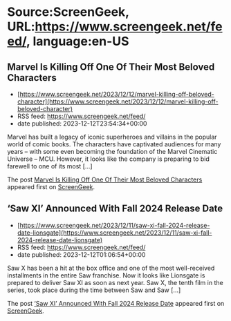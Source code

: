 # Source:ScreenGeek, URL:https://www.screengeek.net/feed/, language:en-US

## Marvel Is Killing Off One Of Their Most Beloved Characters
 - [https://www.screengeek.net/2023/12/12/marvel-killing-off-beloved-character](https://www.screengeek.net/2023/12/12/marvel-killing-off-beloved-character)
 - RSS feed: https://www.screengeek.net/feed/
 - date published: 2023-12-12T23:54:34+00:00

<p>Marvel has built a legacy of iconic superheroes and villains in the popular world of comic books. The characters have captivated audiences for many years &#8211; with some even becoming the foundation of the Marvel Cinematic Universe &#8211; MCU. However, it looks like the company is preparing to bid farewell to one of its most [...]</p>
<p>The post <a href="https://www.screengeek.net/2023/12/12/marvel-killing-off-beloved-character/">Marvel Is Killing Off One Of Their Most Beloved Characters</a> appeared first on <a href="https://www.screengeek.net">ScreenGeek</a>.</p>

## ‘Saw XI’ Announced With Fall 2024 Release Date
 - [https://www.screengeek.net/2023/12/11/saw-xi-fall-2024-release-date-lionsgate](https://www.screengeek.net/2023/12/11/saw-xi-fall-2024-release-date-lionsgate)
 - RSS feed: https://www.screengeek.net/feed/
 - date published: 2023-12-12T01:06:54+00:00

<p>Saw X has been a hit at the box office and one of the most well-received installments in the entire Saw franchise. Now it looks like Lionsgate is prepared to deliver Saw XI as soon as next year. Saw X, the tenth film in the series, took place during the time between Saw and Saw [...]</p>
<p>The post <a href="https://www.screengeek.net/2023/12/11/saw-xi-fall-2024-release-date-lionsgate/">&#8216;Saw XI&#8217; Announced With Fall 2024 Release Date</a> appeared first on <a href="https://www.screengeek.net">ScreenGeek</a>.</p>

